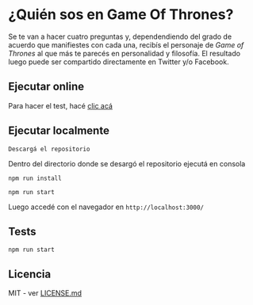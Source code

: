 # ¿Quién sos en Game Of Thrones?

Se te van a hacer cuatro preguntas y, dependendiendo del grado de acuerdo que manifiestes con cada una, recibís el personaje de <i>Game of Thrones</i>
al que más te parecés en personalidad y filosofía.
El resultado luego puede ser compartido directamente en Twitter y/o Facebook.

## Ejecutar online

Para hacer el test, hacé <a href="http://test-got.now.sh" target="_blank" >clic acá</a>

## Ejecutar localmente

```
Descargá el repositorio
```

Dentro del directorio donde se desargó el repositorio ejecutá en consola

```
npm run install
```

```
npm run start
```

Luego accedé con el navegador en `http://localhost:3000/`

## Tests

```
npm run start
```

## Licencia

MIT - ver [LICENSE.md](LICENSE.md)
